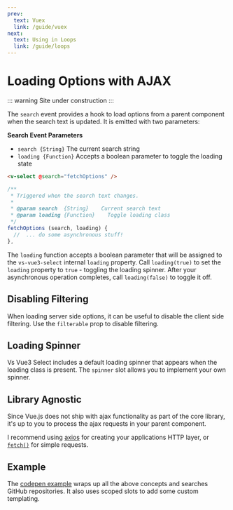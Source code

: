 ```yaml
---
prev:
  text: Vuex
  link: /guide/vuex
next:
  text: Using in Loops
  link: /guide/loops
---
```


# Loading Options with AJAX

::: warning
Site under construction
:::

The `search` event provides a hook to load options from a parent component when
the search text is updated. It is emitted with two parameters:

**Search Event Parameters**

- `search {String}` The current search string
- `loading {Function}` Accepts a boolean parameter to toggle the loading state

```html
<v-select @search="fetchOptions" />
```

```js
/**
 * Triggered when the search text changes.
 *
 * @param search  {String}    Current search text
 * @param loading {Function}	Toggle loading class
 */
fetchOptions (search, loading) {
  //  ... do some asynchronous stuff!
},
```

The `loading` function accepts a boolean parameter that will be assigned to the
`vs-vue3-select` internal `loading` property. Call `loading(true)` to set the
`loading` property to `true` - toggling the loading spinner. After your
asynchronous operation completes, call `loading(false)` to toggle it off.

## Disabling Filtering

When loading server side options, it can be useful to disable the client side
filtering. Use the `filterable` prop to disable filtering.

## Loading Spinner

Vs Vue3 Select includes a default loading spinner that appears when the loading
class is present. The `spinner` slot allows you to implement your own spinner.

## Library Agnostic

Since Vue.js does not ship with ajax functionality as part of the core library,
it's up to you to process the ajax requests in your parent component.

I recommend using [axios](https://github.com/axios/axios) for creating your
applications HTTP layer, or [`fetch()`](https://github.com/github/fetch) for
simple requests.

## Example

The [codepen example](https://codepen.io/vasoft/pen/LYqvOOM) wraps up all the
above concepts and searches GitHub repositories. It also uses scoped slots to
add some custom templating.

<CodePen url="LYqvOOM" height="400"/>
